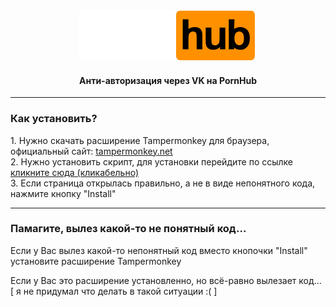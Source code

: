 <div align="center">
  <img src="https://github.com/Nubovik01/anti-auth-pornhub/raw/main/pornhub_logo.png">
  <h4>Анти-авторизация через VK на PornHub</h4>
</div>

<hr>

<div>
  <h3>Как установить?</h3>

  <p>
  1. Нужно скачать расширение Tampermonkey для браузера, официальный сайт: <a href="https://tampermonkey.net/?locale=ru">tampermonkey.net</a>
  <br>
  2. Нужно установить скрипт, для установки перейдите по ссылке <a href="https://github.com/Nubovik01/anti-auth-pornhub/raw/main/extension/anti-auth.user.js">кликните сюда (кликабельно)</a>
  <br>
  3. Если страница открылась правильно, а не в виде непонятного кода, нажмите кнопку "Install"
  </p>
</div>

<hr>

<div>
  <h3>Памагите, вылез какой-то не понятный код...</h3>
  <p>Если у Вас вылез какой-то непонятный код вместо кнопочки "Install" установите расширение Tampermonkey</p>
  <p>Если у Вас это расширение установленно, но всё-равно вылезает код... [ я не придумал что делать в такой ситуации :( ]</p>
</div>
